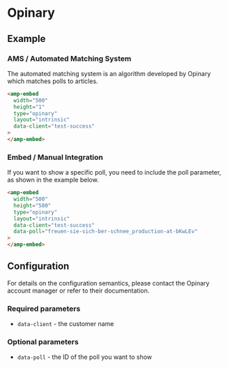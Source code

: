 <!---
Copyright 2019 The AMP HTML Authors. All Rights Reserved.

Licensed under the Apache License, Version 2.0 (the "License");
you may not use this file except in compliance with the License.
You may obtain a copy of the License at

      http://www.apache.org/licenses/LICENSE-2.0

Unless required by applicable law or agreed to in writing, software
distributed under the License is distributed on an "AS-IS" BASIS,
WITHOUT WARRANTIES OR CONDITIONS OF ANY KIND, either express or implied.
See the License for the specific language governing permissions and
limitations under the License.
-->

# Opinary

## Example

### AMS / Automated Matching System

The automated matching system is an algorithm developed by Opinary which matches polls to articles.

```html
<amp-embed
  width="500"
  height="1"
  type="opinary"
  layout="intrinsic"
  data-client="test-success"
>
</amp-embed>
```

### Embed / Manual Integration

If you want to show a specific poll, you need to include the poll parameter, as shown in the example below.

```html
<amp-embed
  width="500"
  height="500"
  type="opinary"
  layout="intrinsic"
  data-client="test-success"
  data-poll="freuen-sie-sich-ber-schnee_production-at-bKwLEv"
>
</amp-embed>
```

## Configuration

For details on the configuration semantics, please contact the Opinary account manager or refer to their documentation.

### Required parameters

-   `data-client` - the customer name

### Optional parameters

-   `data-poll` - the ID of the poll you want to show
